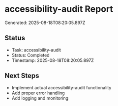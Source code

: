 # accessibility-audit Report

Generated: 2025-08-18T08:20:05.897Z

## Status
- Task: accessibility-audit
- Status: Completed
- Timestamp: 2025-08-18T08:20:05.897Z

## Next Steps
- Implement actual accessibility-audit functionality
- Add proper error handling
- Add logging and monitoring
